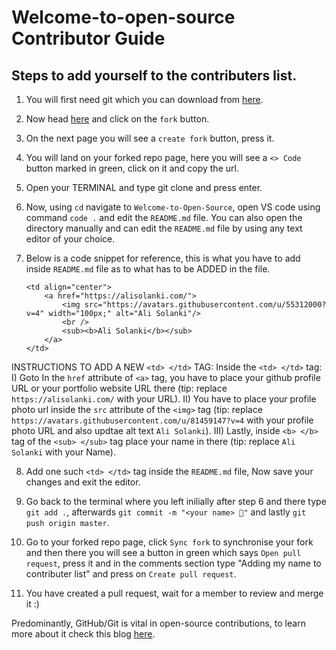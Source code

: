 # Welcome-to-open-source Contributor Guide

## Steps to add yourself to the contributers list.

1) You will first need git which you can download from [here](https://git-scm.com/downloads).

2) Now head [here](https://github.com/alisolanki/Welcome-to-Open-Source) and click on the `fork` button.

3) On the next page you will see a `create fork` button, press it.

4) You will land on your forked repo page, here you will see a `<> Code` button marked in green, click on it and copy the url.

5) Open your TERMINAL and type git clone <url you copied> and press enter.

6) Now, using `cd` navigate to `Welcome-to-Open-Source`, open VS code using command `code .` and edit the `README.md` file. You can also open the directory manually and can edit the `README.md` file by using any text editor of your choice.

7) Below is a code snippet for reference, this is what you have to add inside `README.md` file as to what has to be ADDED in the file.

    ```
    <td align="center">
        <a href="https://alisolanki.com/">
            <img src="https://avatars.githubusercontent.com/u/55312000?v=4" width="100px;" alt="Ali Solanki"/>
            <br />
            <sub><b>Ali Solanki</b></sub>
        </a>
    </td>
    ```
INSTRUCTIONS TO ADD A NEW `<td> </td>` TAG:
    Inside the `<td> </td>` tag:
        I) Goto In the `href` attribute of `<a>` tag, you have to place your github profile URL or your portfolio website URL there (tip: replace `https://alisolanki.com/` with your URL).
        II) You have to place your profile photo url inside the `src` attribute of the `<img>` tag (tip: replace `https://avatars.githubusercontent.com/u/81459147?v=4` with your profile photo URL and also updtae alt text `Ali Solanki`).
        III) Lastly, inside `<b> </b>` tag of the `<sub> </sub>` tag place your name in there (tip: replace `Ali Solanki` with your Name).


8) Add one such `<td> </td>` tag inside the `README.md` file, Now save your changes and exit the editor.

9) Go back to the terminal where you left inilially after step 6 and there type `git add .`, afterwards `git commit -m "<your name> 🍉"` and lastly `git push origin master`.

10) Go to your forked repo page, click `Sync fork` to synchronise your fork and then there you will see a button in green which says `Open pull request`, press it and in the comments section type "Adding my name to contributer list" and press on `Create pull request`.

11) You have created a pull request, wait for a member to review and merge it :)

Predominantly, GitHub/Git is vital in open-source contributions, to learn more about it check this blog [here](https://dragon2002.hashnode.dev/git-and-github-must-know-guide#heading-setting-up-github).
